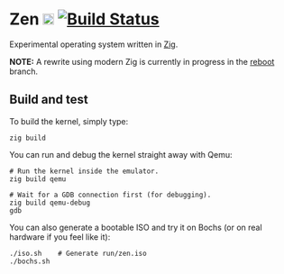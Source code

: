 # Zen <a href='http://www.recurse.com' title='Made with love at the Recurse Center'><img src='https://cloud.githubusercontent.com/assets/2883345/11325206/336ea5f4-9150-11e5-9e90-d86ad31993d8.png' height='20px'/></a> [![Build Status](https://travis-ci.org/AndreaOrru/zen.svg?branch=master)](https://travis-ci.org/AndreaOrru/zen) 
Experimental operating system written in [Zig](http://ziglang.org).

**NOTE:** A rewrite using modern Zig is currently in progress in the [reboot](https://github.com/AndreaOrru/zen/tree/reboot) branch.

## Build and test
To build the kernel, simply type:
```
zig build
```

You can run and debug the kernel straight away with Qemu:
```
# Run the kernel inside the emulator.
zig build qemu

# Wait for a GDB connection first (for debugging).
zig build qemu-debug
gdb
```

You can also generate a bootable ISO and try it on Bochs (or on real hardware if you feel like it):
```
./iso.sh    # Generate run/zen.iso
./bochs.sh
```

